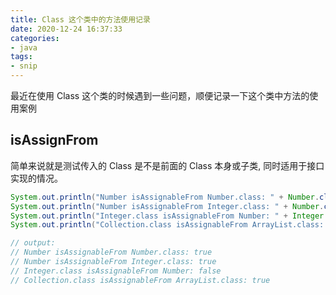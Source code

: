 ```yaml
---
title: Class 这个类中的方法使用记录
date: 2020-12-24 16:37:33
categories:
- java
tags:
- snip
---
```


最近在使用 Class 这个类的时候遇到一些问题，顺便记录一下这个类中方法的使用案例

## isAssignFrom

简单来说就是测试传入的 Class 是不是前面的 Class 本身或子类, 同时适用于接口实现的情况。

```java
System.out.println("Number isAssignableFrom Number.class: " + Number.class.isAssignableFrom(Number.class));
System.out.println("Number isAssignableFrom Integer.class: " + Number.class.isAssignableFrom(Integer.class));
System.out.println("Integer.class isAssignableFrom Number: " + Integer.class.isAssignableFrom(Number.class));
System.out.println("Collection.class isAssignableFrom ArrayList.class: " + Collection.class.isAssignableFrom(ArrayList.class));

// output:
// Number isAssignableFrom Number.class: true
// Number isAssignableFrom Integer.class: true
// Integer.class isAssignableFrom Number: false
// Collection.class isAssignableFrom ArrayList.class: true
```